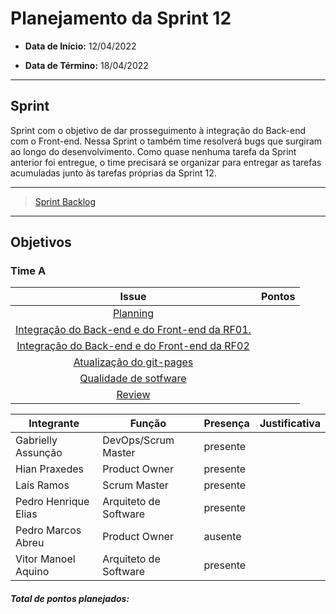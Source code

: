 # Planejamento da Sprint 12

- **Data de Início:** 12/04/2022

- **Data de Término:** 18/04/2022

---

## Sprint 
Sprint com o objetivo de dar prosseguimento à integração do Back-end com o Front-end.
Nessa Sprint o também time resolverá bugs que surgiram ao longo do desenvolvimento. Como quase nenhuma  tarefa da Sprint anterior foi entregue, o time precisará se organizar para entregar as tarefas acumuladas junto às tarefas próprias da Sprint 12.


---

> [Sprint Backlog](https://github.com/fga-eps-mds/2021.2-Sigaa-Plus/milestone/14)
---


## Objetivos
### Time A
|                                      Issue                                       | Pontos |
| :------------------------------------------------------------------------------: | :----: |
| [Planning](https://github.com/fga-eps-mds/2021.2-Sigaa-Plus/issues/253) |      |
|               [ Integração do Back-end e do Front-end da RF01.](https://github.com/fga-eps-mds/2021.2-Sigaa-Plus/issues/227)      |  |
|[Integração do Back-end e do Front-end da RF02](https://github.com/fga-eps-mds/2021.2-Sigaa-Plus/issues/228)      |  |  
|[Atualização do git-pages](https://github.com/fga-eps-mds/2021.2-Sigaa-Plus/issues/245)      |  | 
|[Qualidade de sotfware](https://github.com/fga-eps-mds/2021.2-Sigaa-Plus/issues/246)      |    |
|[Review](https://github.com/fga-eps-mds/2021.2-Sigaa-Plus/issues/254)      |  | 


| Integrante|Função|Presença|Justificativa|
|--------------|-------------|-------|----------------------| 
| Gabrielly Assunção |DevOps/Scrum Master |presente | |  
| Hian Praxedes |Product Owner |presente | |  
| Laís Ramos |Scrum Master | presente| |
| Pedro Henrique Elias |Arquiteto de Software |presente | |  
| Pedro Marcos Abreu |Product Owner |ausente | |
| Vitor Manoel Aquino|Arquiteto de Software |presente | |

<h4><i>Total de pontos planejados: </i></h4>
